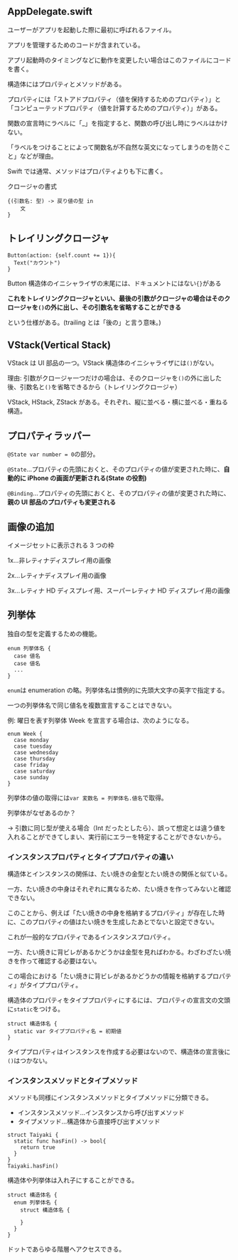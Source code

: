 ## AppDelegate.swift

ユーザーがアプリを起動した際に最初に呼ばれるファイル。

アプリを管理するためのコードが含まれている。

アプリ起動時のタイミングなどに動作を変更したい場合はこのファイルにコードを書く。

構造体にはプロパティとメソッドがある。

プロパティには「ストアドプロパティ（値を保持するためのプロパティ）」と「コンピューテッドプロパティ（値を計算するためのプロパティ）」がある。

関数の宣言時にラベルに「\_」を指定すると、関数の呼び出し時にラベルはかけない。

「ラベルをつけることによって関数名が不自然な英文になってしまうのを防ぐこと」などが理由。

Swift では通常、メソッドはプロパティよりも下に書く。

クロージャの書式

```
{(引数名: 型) -> 戻り値の型 in
    文
}
```

## トレイリングクロージャ

```
Button(action: {self.count += 1}){
  Text("カウント")
}
```

Button 構造体のイニシャライザの末尾には、ドキュメントにはない`{}`がある

**これをトレイリングクロージャといい、最後の引数がクロージャの場合はそのクロージャを`()`の外に出し、その引数名を省略することができる**

という仕様がある。(trailing とは「後の」と言う意味。)

## VStack(Vertical Stack)

VStack は UI 部品の一つ。VStack 構造体のイニシャライザには`()`がない。

理由: 引数がクロージャ一つだけの場合は、そのクロージャを`()`の外に出した後、引数名と`()`を省略できるから（トレイリングクロージャ）

VStack, HStack, ZStack がある。それぞれ、縦に並べる・横に並べる・重ねる構造。

## プロパティラッパー

`@State var number = 0`の部分。

`@State`…プロパティの先頭におくと、そのプロパティの値が変更された時に、**自動的に iPhone の画面が更新される(State の役割)**

`@Binding`…プロパティの先頭におくと、そのプロパティの値が変更された時に、**親の UI 部品のプロパティも変更される**

## 画像の追加

イメージセットに表示される 3 つの枠

1x…非レティナディスプレイ用の画像

2x…レティナディスプレイ用の画像

3x…レティナ HD ディスプレイ用、スーパーレティナ HD ディスプレイ用の画像

## 列挙体

独自の型を定義するための機能。

```
enum 列挙体名 {
  case 値名
  case 値名
  ...
}
```

`enum`は enumeration の略。列挙体名は慣例的に先頭大文字の英字で指定する。

一つの列挙体名で同じ値名を複数宣言することはできない。

例: 曜日を表す列挙体 Week を宣言する場合は、次のようになる。

```
enum Week {
  case monday
  case tuesday
  case wednesday
  case thursday
  case friday
  case saturday
  case sunday
}
```

列挙体の値の取得には`var 変数名 = 列挙体名.値名`で取得。

列挙体がなぜあるのか？

→ 引数に同じ型が使える場合（Int だったとしたら）、誤って想定とは違う値を入れることができてしまい、実行前にエラーを特定することができないから。

### インスタンスプロパティとタイププロパティの違い

構造体とインスタンスの関係は、たい焼きの金型とたい焼きの関係と似ている。

一方、たい焼きの中身はそれぞれに異なるため、たい焼きを作ってみないと確認できない。

このことから、例えば「たい焼きの中身を格納するプロパティ」が存在した時に、このプロパティの値はたい焼きを生成したあとでないと設定できない。

これが一般的なプロパティであるインスタンスプロパティ。

一方、たい焼きに背ビレがあるかどうかは金型を見ればわかる。わざわざたい焼きを作って確認する必要はない。

この場合における「たい焼きに背ビレがあるかどうかの情報を格納するプロパティ」がタイププロパティ。

構造体のプロパティをタイププロパティにするには、プロパティの宣言文の文頭に`static`をつける。

```
struct 構造体名 {
  static var タイププロパティ名 = 初期値
}
```

タイププロパティはインスタンスを作成する必要はないので、構造体の宣言後に`()`はつかない。

### インスタンスメソッドとタイプメソッド

メソッドも同様にインスタンスメソッドとタイプメソッドに分類できる。

- インスタンスメソッド…インスタンスから呼び出すメソッド
- タイプメソッド…構造体から直接呼び出すメソッド

```
struct Taiyaki {
  static func hasFin() -> bool{
    return true
  }
}
Taiyaki.hasFin()
```

構造体や列挙体は入れ子にすることができる。

```
struct 構造体名 {
  enum 列挙体名 {
    struct 構造体名 {

    }
  }
}
```

ドットであらゆる階層へアクセスできる。
